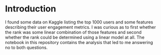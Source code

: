 # Introduction
I found some data on Kaggle listing the top 1000 users and some features describing their user engagement metrics. I was curious as to first whether the rank was some linear combination of those features and second whether the rank could be determined using a linear model at all. The notebook in this repository contains the analysis that led to me answering no to both questions.